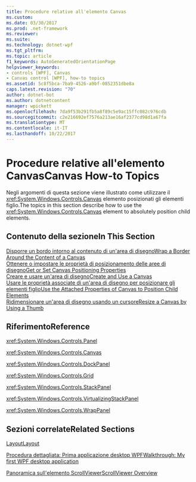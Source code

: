 ```yaml
---
title: Procedure relative all'elemento Canvas
ms.custom: 
ms.date: 03/30/2017
ms.prod: .net-framework
ms.reviewer: 
ms.suite: 
ms.technology: dotnet-wpf
ms.tgt_pltfrm: 
ms.topic: article
f1_keywords: AutoGeneratedOrientationPage
helpviewer_keywords:
- controls [WPF], Canvas
- Canvas control [WPF], how-to topics
ms.assetid: 5c8f5bca-7ba9-4526-a9bf-0852351dbe8a
caps.latest.revision: "70"
author: dotnet-bot
ms.author: dotnetcontent
manager: wpickett
ms.openlocfilehash: 7da9f53b291fb5a8f89c5e9ac15ffc082c976cdb
ms.sourcegitcommit: c2e216692ef7576a213ae16af2377cd98d1a67fa
ms.translationtype: MT
ms.contentlocale: it-IT
ms.lasthandoff: 10/22/2017
---
```

# <a name="canvas-how-to-topics"></a><span data-ttu-id="2790b-102">Procedure relative all'elemento Canvas</span><span class="sxs-lookup"><span data-stu-id="2790b-102">Canvas How-to Topics</span></span>
<span data-ttu-id="2790b-103">Negli argomenti di questa sezione viene illustrato come utilizzare il <xref:System.Windows.Controls.Canvas> elemento posizionati gli elementi figlio.</span><span class="sxs-lookup"><span data-stu-id="2790b-103">The topics in this section describe how to use the <xref:System.Windows.Controls.Canvas> element to absolutely position child elements.</span></span>  
  
## <a name="in-this-section"></a><span data-ttu-id="2790b-104">Contenuto della sezione</span><span class="sxs-lookup"><span data-stu-id="2790b-104">In This Section</span></span>  
 [<span data-ttu-id="2790b-105">Disporre un bordo intorno al contenuto di un'area di disegno</span><span class="sxs-lookup"><span data-stu-id="2790b-105">Wrap a Border Around the Content of a Canvas</span></span>](../../../../docs/framework/wpf/controls/how-to-wrap-a-border-around-the-content-of-a-canvas.md)  
 [<span data-ttu-id="2790b-106">Ottenere o impostare le proprietà di posizionamento delle aree di disegno</span><span class="sxs-lookup"><span data-stu-id="2790b-106">Get or Set Canvas Positioning Properties</span></span>](../../../../docs/framework/wpf/controls/how-to-get-or-set-canvas-positioning-properties.md)  
 [<span data-ttu-id="2790b-107">Creare e usare un'area di disegno</span><span class="sxs-lookup"><span data-stu-id="2790b-107">Create and Use a Canvas</span></span>](../../../../docs/framework/wpf/controls/how-to-create-and-use-a-canvas.md)  
 [<span data-ttu-id="2790b-108">Usare le proprietà associate di un'area di disegno per posizionare gli elementi figlio</span><span class="sxs-lookup"><span data-stu-id="2790b-108">Use the Attached Properties of Canvas to Position Child Elements</span></span>](../../../../docs/framework/wpf/controls/how-to-use-the-attached-properties-of-canvas-to-position-child-elements.md)  
 [<span data-ttu-id="2790b-109">Ridimensionare un'area di disegno usando un cursore</span><span class="sxs-lookup"><span data-stu-id="2790b-109">Resize a Canvas by Using a Thumb</span></span>](../../../../docs/framework/wpf/controls/how-to-resize-a-canvas-by-using-a-thumb.md)  
  
## <a name="reference"></a><span data-ttu-id="2790b-110">Riferimento</span><span class="sxs-lookup"><span data-stu-id="2790b-110">Reference</span></span>  
 <xref:System.Windows.Controls.Panel>  
  
 <xref:System.Windows.Controls.Canvas>  
  
 <xref:System.Windows.Controls.DockPanel>  
  
 <xref:System.Windows.Controls.Grid>  
  
 <xref:System.Windows.Controls.StackPanel>  
  
 <xref:System.Windows.Controls.VirtualizingStackPanel>  
  
 <xref:System.Windows.Controls.WrapPanel>  
  
## <a name="related-sections"></a><span data-ttu-id="2790b-111">Sezioni correlate</span><span class="sxs-lookup"><span data-stu-id="2790b-111">Related Sections</span></span>  
 [<span data-ttu-id="2790b-112">Layout</span><span class="sxs-lookup"><span data-stu-id="2790b-112">Layout</span></span>](../../../../docs/framework/wpf/advanced/layout.md)  
  
 [<span data-ttu-id="2790b-113">Procedura dettagliata: Prima applicazione desktop WPF</span><span class="sxs-lookup"><span data-stu-id="2790b-113">Walkthrough: My first WPF desktop application</span></span>](../../../../docs/framework/wpf/getting-started/walkthrough-my-first-wpf-desktop-application.md)  
  
 [<span data-ttu-id="2790b-114">Panoramica sull'elemento ScrollViewer</span><span class="sxs-lookup"><span data-stu-id="2790b-114">ScrollViewer Overview</span></span>](../../../../docs/framework/wpf/controls/scrollviewer-overview.md)
